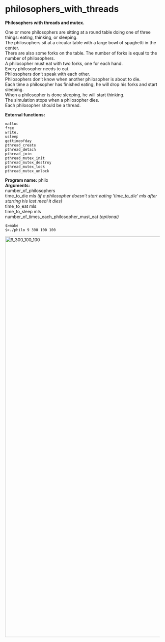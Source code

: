 # philosophers_with_threads
**Philosophers with threads and mutex.**

One or more philosophers are sitting at a round table doing one of three things: eating, thinking, or sleeping.  
The philosophers sit at a circular table with a large bowl of spaghetti in the center.  
There are also some forks on the table. The number of forks is equal to the number of philosophers.  
A philosopher must eat with two forks, one for each hand.  
Every philosopher needs to eat.  
Philosophers don’t speak with each other.  
Philosophers don’t know when another philosopher is about to die.  
Each time a philosopher has finished eating, he will drop his forks and start sleeping.  
When a philosopher is done sleeping, he will start thinking.  
The simulation stops when a philosopher dies.  
Each philosopher should be a thread.

**External functions:**
```
malloc
free
write,
usleep
gettimeofday
pthread_create
pthread_detach
pthread_join
pthread_mutex_init
pthread_mutex_destroy
pthread_mutex_lock
pthread_mutex_unlock
```
**Program name:** philo  
**Arguments:**  
number_of_philosophers  
time_to_die mls *(if a philosopher doesn’t start eating ’time_to_die’ mls after starting his last meal it dies)*  
time_to_eat mls  
time_to_sleep mls  
number_of_times_each_philosopher_must_eat *(optional)*

```
$>make
$>./philo 9 300 100 100
```
<img width="1305" alt="9_300_100_100" src="https://user-images.githubusercontent.com/89840597/139281302-c8ca8936-4aff-40ea-947c-5dcb0a5f3d07.png">

